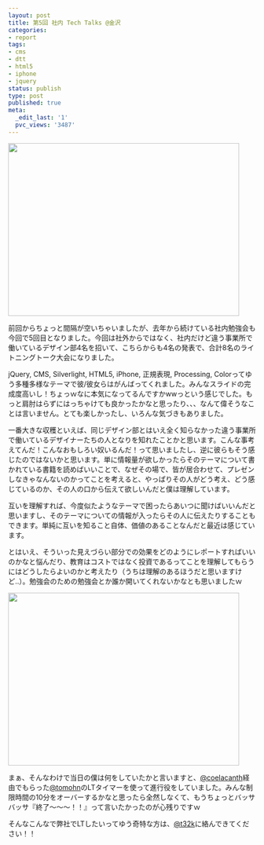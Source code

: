 ```yaml
---
layout: post
title: 第5回 社内 Tech Talks @金沢
categories:
- report
tags:
- cms
- dtt
- html5
- iphone
- jquery
status: publish
type: post
published: true
meta:
  _edit_last: '1'
  pvc_views: '3487'
---
```

<img class="fig" title="dtt01" src="http://t32k.me/mol/file/2010/04/dtt01.jpg" alt="" width="470" height="352" />

前回からちょっと間隔が空いちゃいましたが、去年から続けている社内勉強会も今回で5回目となりました。今回は社外からではなく、社内だけど違う事業所で働いているデザイン部4名を招いて、こちらからも4名の発表で、合計8名のライトニングトーク大会になりました。

<!--more-->

jQuery, CMS, Silverlight, HTML5, iPhone, 正規表現, Processing, Colorってゆう多種多様なテーマで彼/彼女らはがんばってくれました。みんなスライドの完成度高いし！ちょっｗなに本気になってるんですかwwっという感じでした。もっと肩肘はらずにはっちゃけても良かったかなと思ったり、、、なんて偉そうなことは言いません。とても楽しかったし、いろんな気づきもありました。

一番大きな収穫といえば、同じデザイン部とはいえ全く知らなかった違う事業所で働いているデザイナーたちの人となりを知れたことかと思います。こんな事考えてんだ！こんなおもしろい奴いるんだ！って思いましたし、逆に彼らもそう感じたのではないかと思います。単に情報量が欲しかったらそのテーマについて書かれている書籍を読めばいいことで、なぜその場で、皆が居合わせて、プレゼンしなきゃなんないのかってことを考えると、やっぱりその人がどう考え、どう感じているのか、その人の口から伝えて欲しいんだと僕は理解しています。

互いを理解すれば、今度似たようなテーマで困ったらあいつに聞けばいいんだと思いますし、そのテーマについての情報が入ったらその人に伝えたりすることもできます。単純に互いを知ること自体、価値のあることなんだと最近は感じています。

とはいえ、そういった見えづらい部分での効果をどのようにレポートすればいいのかなと悩んだり、教育はコストではなく投資であるってことを理解してもらうにはどうしたらよいのかと考えたり（うちは理解のあるほうだと思いますけど..）。勉強会のための勉強会とか誰か開いてくれないかなとも思いましたｗ

<img class="fig" title="dtt02" src="http://t32k.me/mol/file/2010/04/dtt02.jpg" alt="" width="470" height="352" />

まぁ、そんなわけで当日の僕は何をしていたかと言いますと、<a href="http://twitter.com/coelacanth">@coelacanth</a>経由でもらった<a href="http://twitter.com/tomohn">@tomohn</a>のLTタイマーを使って進行役をしていました。みんな制限時間の10分をオーバーするかなと思ったら全然しなくて、もうちょっとバッサバッサ『終了〜〜〜！！』って言いたかったのが心残りですｗ

そんなこんなで弊社でLTしたいってゆう奇特な方は、<a href="http://twitter.com/t32k">@t32k</a>に絡んできてください！！
